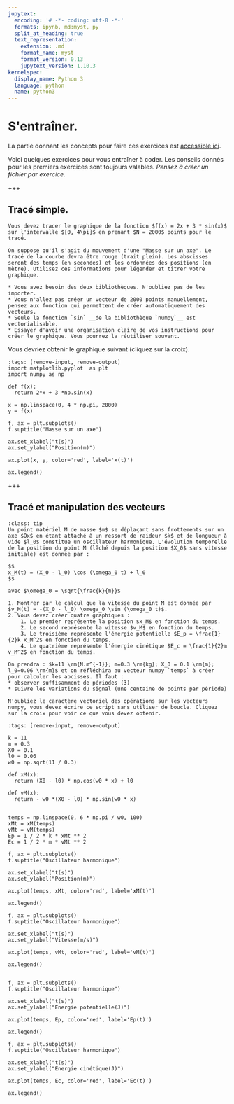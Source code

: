 ```yaml
---
jupytext:
  encoding: '# -*- coding: utf-8 -*-'
  formats: ipynb, md:myst, py
  split_at_heading: true
  text_representation:
    extension: .md
    format_name: myst
    format_version: 0.13
    jupytext_version: 1.10.3
kernelspec:
  display_name: Python 3
  language: python
  name: python3
---
```


# S'entraîner.
La partie donnant les concepts pour faire ces exercices est [accessible ici](https://pcsi3physiquestan.github.io/intro_python/notebook/np_vecteurs.html).

Voici quelques exercices pour vous entraîner à coder. Les conseils donnés pour les premiers exercices sont toujours valables. _Pensez à créer un fichier par exercice._

+++
## Tracé simple.
```{admonition} Tracé simple.
Vous devez tracer le graphique de la fonction $f(x) = 2x + 3 * sin(x)$ sur l'intervalle $[0, 4\pi]$ en prenant $N = 2000$ points pour le tracé.

On suppose qu'il s'agit du mouvement d'une "Masse sur un axe". Le tracé de la courbe devra être rouge (trait plein). Les abscisses seront des temps (en secondes) et les ordonnées des positions (en mètre). Utilisez ces informations pour légender et titrer votre graphique.
```

```{dropdown} Quelques indices pour s'organiser
* Vous avez besoin des deux bibliothèques. N'oubliez pas de les importer.
* Vous n'allez pas créer un vecteur de 2000 points manuellement, pensez aux fonction qui permettent de créer automatiquement des vecteurs.
* Seule la fonction `sin` __de la bibliothèque `numpy`__ est vectorialisable.
* Essayer d'avoir une organisation claire de vos instructions pour créer le graphique. Vous pourrez la réutiliser souvent.
```

Vous devriez obtenir le graphique suivant (cliquez sur la croix).

```{code-cell}
:tags: [remove-input, remove-output]
import matplotlib.pyplot  as plt
import numpy as np

def f(x):
  return 2*x + 3 *np.sin(x)

x = np.linspace(0, 4 * np.pi, 2000)
y = f(x)

f, ax = plt.subplots()
f.suptitle("Masse sur un axe")

ax.set_xlabel("t(s)")
ax.set_ylabel("Position(m)")

ax.plot(x, y, color='red', label='x(t)')

ax.legend()
```

+++

## Tracé et manipulation des vecteurs
````{admonition} Tracé et manipulation des vecteurs
:class: tip
Un point matériel M de masse $m$ se déplaçant sans frottements sur un axe $Ox$ en étant attaché à un ressort de raideur $k$ et de longueur à vide $l_0$ constitue un oscillateur harmonique. L'évolution temporelle de la position du point M (lâché depuis la position $X_0$ sans vitesse initiale) est donnée par :

$$
x_M(t) = (X_0 - l_0) \cos (\omega_0 t) + l_0
$$

avec $\omega_0 = \sqrt{\frac{k}{m}}$

1. Montrer par le calcul que la vitesse du point M est donnée par $v_M(t) = -(X_0 - l_0) \omega_0 \sin (\omega_0 t)$.
2. Vous devez créer quatre graphiques :
    1. Le premier représente la position $x_M$ en fonction du temps.
    2. Le second représente la vitesse $v_M$ en fonction du temps.
    3. Le troisième représente l'énergie potentielle $E_p = \frac{1}{2}k x_M^2$ en fonction du temps.
    4. Le quatrième représente l'énergie cinétique $E_c = \frac{1}{2}m v_M^2$ en fonction du temps.

On prendra : $k=11 \rm{N.m^{-1}}; m=0.3 \rm{kg}; X_0 = 0.1 \rm{m}; l_0=0.06 \rm{m}$ et on réfléchira au vecteur numpy `temps` à créer pour calculer les abcisses. Il faut :
* observer suffisamment de périodes (3)
* suivre les variations du signal (une centaine de points par période)

N'oubliez le caractère vectoriel des opérations sur les vecteurs numpy, vous devez écrire ce script sans utiliser de boucle. Cliquez sur la croix pour voir ce que vous devez obtenir.
````

```{code-cell}
:tags: [remove-input, remove-output]

k = 11
m = 0.3
X0 = 0.1
l0 = 0.06
w0 = np.sqrt(11 / 0.3)

def xM(x):
  return (X0 - l0) * np.cos(w0 * x) + l0

def vM(x):
  return - w0 *(X0 - l0) * np.sin(w0 * x)


temps = np.linspace(0, 6 * np.pi / w0, 100)
xMt = xM(temps)
vMt = vM(temps)
Ep = 1 / 2 * k * xMt ** 2
Ec = 1 / 2 * m * vMt ** 2

f, ax = plt.subplots()
f.suptitle("Oscillateur harmonique")

ax.set_xlabel("t(s)")
ax.set_ylabel("Position(m)")

ax.plot(temps, xMt, color='red', label='xM(t)')

ax.legend()

f, ax = plt.subplots()
f.suptitle("Oscillateur harmonique")

ax.set_xlabel("t(s)")
ax.set_ylabel("Vitesse(m/s)")

ax.plot(temps, vMt, color='red', label='vM(t)')

ax.legend()


f, ax = plt.subplots()
f.suptitle("Oscillateur harmonique")

ax.set_xlabel("t(s)")
ax.set_ylabel("Energie potentielle(J)")

ax.plot(temps, Ep, color='red', label='Ep(t)')

ax.legend()

f, ax = plt.subplots()
f.suptitle("Oscillateur harmonique")

ax.set_xlabel("t(s)")
ax.set_ylabel("Energie cinétique(J)")

ax.plot(temps, Ec, color='red', label='Ec(t)')

ax.legend()

```

